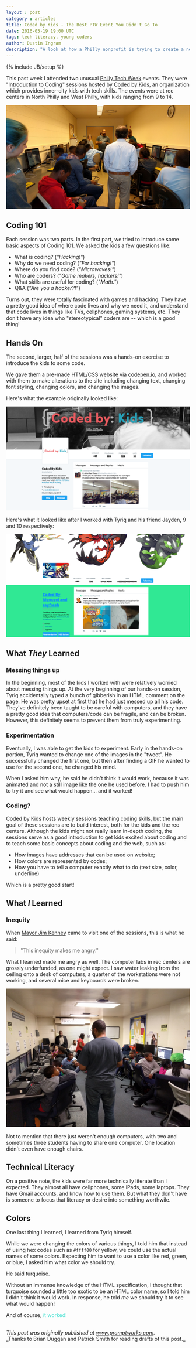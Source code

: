 ```yaml
---
layout : post
category : articles
title: Coded by Kids - The Best PTW Event You Didn't Go To
date: 2016-05-19 19:00 UTC
tags: tech literacy, young coders
author: Dustin Ingram
description: "A look at how a Philly nonprofit is trying to create a new generation of coders."
---
```

{% include JB/setup %}

This past week I attended two unusual [Philly Tech
Week](http://phillytechweek.com) events. They were "Introduction to Coding"
sessions hosted by [Coded by Kids](http://codedbykids.com), an organization
which provides inner-city kids with tech skills. The events were at rec centers
in North Philly and West Philly, with kids ranging from 9 to 14.

![](/assets/images/coded_by_kids/photo.jpeg)

## Coding 101

Each session was two parts. In the first part, we tried to introduce some basic
aspects of Coding 101. We asked the kids a few questions like:

  * What is coding? (_"Hacking!"_)
  * Why do we need coding? (_"For hacking!"_)
  * Where do you find code? (_"Microwaves!"_)
  * Who are coders? (_"Game makers, hackers!"_)
  * What skills are useful for coding? (_"Math."_)
  * Q&A (_"Are you a hacker?!"_)

Turns out, they were totally fascinated with games and hacking. They have a
pretty good idea of where code lives and why we need it, and understand that
code lives in things like TVs, cellphones, gaming systems, etc. They don't have
any idea who "stereotypical" coders are -- which is a good thing!

## Hands On

The second, larger, half of the sessions was a hands-on exercise to introduce the kids to some code.

We gave them a pre-made HTML/CSS website via [codepen.io](http://codepen.io),
and worked with them to make alterations to the site including changing text,
changing font styling, changing colors, and changing the images.

Here's what the example originally looked like:

![Original, boring twitter page](/assets/images/coded_by_kids/original.png)


Here's what it looked like after I worked with Tyriq and his friend Jayden, 9
and 10 respectively:

![PokeballZ](/assets/images/coded_by_kids/tyriq.png)

## What _They_ Learned

### Messing things up

In the beginning, most of the kids I worked with were relatively worried about
messing things up. At the very beginning of our hands-on session, Tyriq
accidentally typed a bunch of gibberish in an HTML comment on the page. He was
pretty upset at first that he had just messed up all his code. They've
definitely been taught to be careful with computers, and they have a pretty
good idea that computers/code can be fragile, and can be broken. However, this
definitely seems to prevent them from truly experimenting.

### Experimentation

Eventually, I was able to get the kids to experiment. Early in the hands-on
portion, Tyriq wanted to change one of the images in the "tweet". He
successfully changed the first one, but then after finding a GIF he wanted to
use for the second one, he changed his mind.

When I asked him why, he said he didn't think it would work, because it was
animated and not a still image like the one he used before. I had to push him to try it and see what
would happen... and it worked!

### Coding?

Coded by Kids hosts weekly sessions teaching coding skills, but
the main goal of these sessions are to build interest, both for the kids and
the rec centers. Although the kids might not really learn in-depth coding, the sessions serve as a good introduction to get kids excited about coding and to teach some basic concepts about coding and the web, such as:

  * How images have addresses that can be used on website;
  * How colors are represented by codes;
  * How you have to tell a computer exactly what to do (text size,
    color, underline)

Which is a pretty good start!

## What _I_ Learned

### Inequity

When [Mayor Jim Kenney](https://twitter.com/JimFKenney) came to visit one of
the sessions, this is what he said:

> "This inequity makes me angry."

What I learned made me angry as well. The computer labs in rec centers are grossly
underfunded, as one might expect. I saw water leaking from the ceiling onto a
desk of computers, a quarter of the workstations were not working, and several mice and keyboards were broken.

![](/assets/images/coded_by_kids/packed.jpg)

Not to mention that there just weren't enough computers, with two and sometimes
three students having to share one computer. One location didn't even have enough chairs.

## Technical Literacy

On a positive note, the kids were far more technically literate than I
expected. They almost all have cellphones, some iPads, some laptops. They have
Gmail accounts, and know how to use them. But what they don't have is someone to
focus that literacy or desire into something worthwile.

## Colors

One last thing I learned, I learned from Tyriq himself.

While we were changing the colors of various things, I told him that instead of
using hex codes such as `#ffff00` for yellow, we could use the actual names of
some colors. Expecting him to want to use a color like red, green, or blue, I
asked him what color we should try.

He said turquoise.

Without an immense knowledge of the HTML specification, I thought that
turquoise sounded a little too exotic to be an HTML color name, so I told him I
didn't think it would work. In response, he told _me_ we should try it to see
what would happen!

And of course, <span style="color:turquoise">it worked!</span>

<br>
<i>This post was originally published at <a href="http://www.promptworks.com/blog/2016/05/19/coded-by-kids/" rel="canonical">www.promptworks.com</a>.</i>
<br>
_Thanks to Brian Duggan and Patrick Smith for reading drafts of this post._
